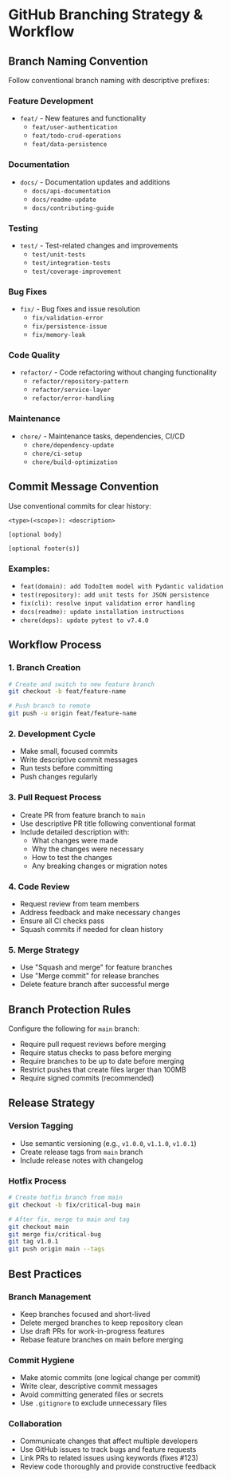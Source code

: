# GitHub Branching Strategy & Workflow

## Branch Naming Convention

Follow conventional branch naming with descriptive prefixes:

### Feature Development
- `feat/` - New features and functionality
  - `feat/user-authentication`
  - `feat/todo-crud-operations`
  - `feat/data-persistence`

### Documentation
- `docs/` - Documentation updates and additions
  - `docs/api-documentation`
  - `docs/readme-update`
  - `docs/contributing-guide`

### Testing
- `test/` - Test-related changes and improvements
  - `test/unit-tests`
  - `test/integration-tests`
  - `test/coverage-improvement`

### Bug Fixes
- `fix/` - Bug fixes and issue resolution
  - `fix/validation-error`
  - `fix/persistence-issue`
  - `fix/memory-leak`

### Code Quality
- `refactor/` - Code refactoring without changing functionality
  - `refactor/repository-pattern`
  - `refactor/service-layer`
  - `refactor/error-handling`

### Maintenance
- `chore/` - Maintenance tasks, dependencies, CI/CD
  - `chore/dependency-update`
  - `chore/ci-setup`
  - `chore/build-optimization`

## Commit Message Convention

Use conventional commits for clear history:

```
<type>(<scope>): <description>

[optional body]

[optional footer(s)]
```

### Examples:
- `feat(domain): add TodoItem model with Pydantic validation`
- `test(repository): add unit tests for JSON persistence`
- `fix(cli): resolve input validation error handling`
- `docs(readme): update installation instructions`
- `chore(deps): update pytest to v7.4.0`

## Workflow Process

### 1. Branch Creation
```bash
# Create and switch to new feature branch
git checkout -b feat/feature-name

# Push branch to remote
git push -u origin feat/feature-name
```

### 2. Development Cycle
- Make small, focused commits
- Write descriptive commit messages
- Run tests before committing
- Push changes regularly

### 3. Pull Request Process
- Create PR from feature branch to `main`
- Use descriptive PR title following conventional format
- Include detailed description with:
  - What changes were made
  - Why the changes were necessary
  - How to test the changes
  - Any breaking changes or migration notes

### 4. Code Review
- Request review from team members
- Address feedback and make necessary changes
- Ensure all CI checks pass
- Squash commits if needed for clean history

### 5. Merge Strategy
- Use "Squash and merge" for feature branches
- Use "Merge commit" for release branches
- Delete feature branch after successful merge

## Branch Protection Rules

Configure the following for `main` branch:
- Require pull request reviews before merging
- Require status checks to pass before merging
- Require branches to be up to date before merging
- Restrict pushes that create files larger than 100MB
- Require signed commits (recommended)

## Release Strategy

### Version Tagging
- Use semantic versioning (e.g., `v1.0.0`, `v1.1.0`, `v1.0.1`)
- Create release tags from `main` branch
- Include release notes with changelog

### Hotfix Process
```bash
# Create hotfix branch from main
git checkout -b fix/critical-bug main

# After fix, merge to main and tag
git checkout main
git merge fix/critical-bug
git tag v1.0.1
git push origin main --tags
```

## Best Practices

### Branch Management
- Keep branches focused and short-lived
- Delete merged branches to keep repository clean
- Use draft PRs for work-in-progress features
- Rebase feature branches on main before merging

### Commit Hygiene
- Make atomic commits (one logical change per commit)
- Write clear, descriptive commit messages
- Avoid committing generated files or secrets
- Use `.gitignore` to exclude unnecessary files

### Collaboration
- Communicate changes that affect multiple developers
- Use GitHub issues to track bugs and feature requests
- Link PRs to related issues using keywords (fixes #123)
- Review code thoroughly and provide constructive feedback
